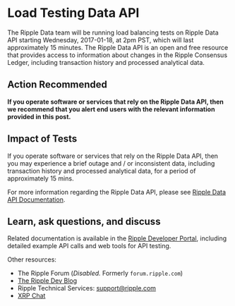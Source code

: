 # Load Testing Data API

The Ripple Data team will be running load balancing tests on Ripple Data API starting Wednesday, 2017-01-18, at 2pm PST, which will last approximately 15 minutes. The Ripple Data API is an open and free resource that provides access to information about changes in the Ripple Consensus Ledger, including transaction history and processed analytical data.

## Action Recommended

**If you operate software or services that rely on the Ripple Data API, then we recommend that you alert end users with the relevant information provided in this post.**

## Impact of Tests

If you operate software or services that rely on the Ripple Data API, then you may experience a brief outage and / or inconsistent data, including transaction history and processed analytical data, for a period of approximately 15 mins.

For more information regarding the Ripple Data API, please see [Ripple Data API Documentation](https://ripple.com/build/data-api-v2/).

## Learn, ask questions, and discuss
Related documentation is available in the [Ripple Developer Portal](https://ripple.com/build/), including detailed example API calls and web tools for API testing.

Other resources:

* The Ripple Forum (_Disabled._ Formerly `forum.ripple.com`)
* [The Ripple Dev Blog](https://developers.ripple.com/blog/)
* Ripple Technical Services: support@ripple.com
* [XRP Chat](http://www.xrpchat.com/)